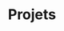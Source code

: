---
layout: projets
title: Projets
pagination: 
  enabled: true
  permalink: '/:num/'
  collection: projets
---